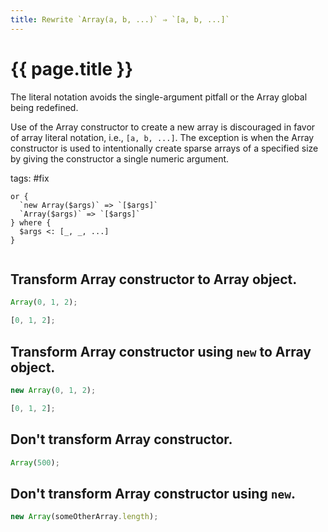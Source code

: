 ```yaml
---
title: Rewrite `Array(a, b, ...)` ⇒ `[a, b, ...]`
---
```


# {{ page.title }}

The literal notation avoids the single-argument pitfall or the Array global being redefined.

Use of the Array constructor to create a new array is discouraged in favor of array literal notation, i.e., `[a, b, ...]`. The exception is when the Array constructor is used to intentionally create sparse arrays of a specified size by giving the constructor a single numeric argument.

tags: #fix

```grit
or {
  `new Array($args)` => `[$args]`
  `Array($args)` => `[$args]`
} where {
  $args <: [_, _, ...]
}
```

```

```

## Transform Array constructor to Array object.

```javascript
Array(0, 1, 2);
```

```typescript
[0, 1, 2];
```

## Transform Array constructor using `new` to Array object.

```javascript
new Array(0, 1, 2);
```

```typescript
[0, 1, 2];
```

## Don't transform Array constructor.

```javascript
Array(500);
```

## Don't transform Array constructor using `new`.

```javascript
new Array(someOtherArray.length);
```
